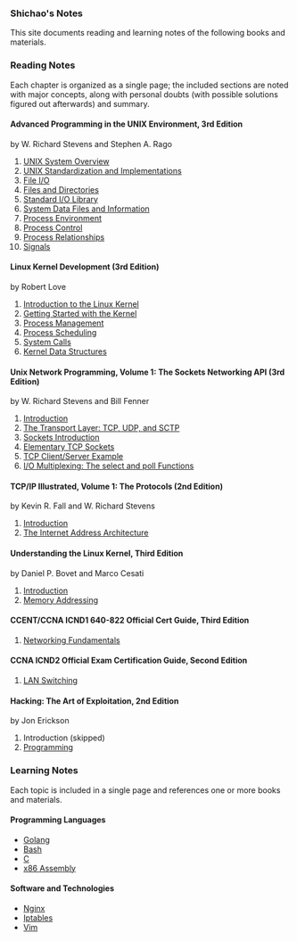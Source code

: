 ### **Shichao's Notes**

This site documents reading and learning notes of the following books and materials.

<div class="row">
  <div class="col-md-8">
    <script>
      (function() {
        var cx = '000491777875727507539:_gc3mx7cstg';
        var gcse = document.createElement('script');
        gcse.type = 'text/javascript';
        gcse.async = true;
        gcse.src = (document.location.protocol == 'https:' ? 'https:' : 'http:') +
            '//cse.google.com/cse.js?cx=' + cx;
        var s = document.getElementsByTagName('script')[0];
        s.parentNode.insertBefore(gcse, s);
      })();
    </script>
    <gcse:searchbox-only></gcse:searchbox-only>
  </div>
</div>

### Reading Notes

Each chapter is organized as a single page; the included sections are noted with major concepts, along with personal doubts (with possible solutions figured out afterwards) and summary.

#### Advanced Programming in the UNIX Environment, 3rd Edition

by W. Richard Stevens and Stephen A. Rago

1. [UNIX System Overview](apue/ch1.md)
2. [UNIX Standardization and Implementations](apue/ch2.md)
3. [File I/O](apue/ch3.md)
4. [Files and Directories](apue/ch4.md)
5. [Standard I/O Library](apue/ch5.md)
6. [System Data Files and Information](apue/ch6.md)
7. [Process Environment](apue/ch7.md)
8. [Process Control](apue/ch8.md)
9. [Process Relationships](apue/ch9.md)
10. [Signals](apue/ch10.md)

#### Linux Kernel Development (3rd Edition)

by Robert Love

1. [Introduction to the Linux Kernel](lkd/ch1.md)
2. [Getting Started with the Kernel](lkd/ch2.md)
3. [Process Management](lkd/ch3.md)
4. [Process Scheduling](lkd/ch4.md)
5. [System Calls](lkd/ch5.md)
5. [Kernel Data Structures](lkd/ch6.md)

#### Unix Network Programming, Volume 1: The Sockets Networking API (3rd Edition)

by W. Richard Stevens and Bill Fenner

1. [Introduction](unp/ch1.md)
2. [The Transport Layer: TCP, UDP, and SCTP](unp/ch2.md)
3. [Sockets Introduction](unp/ch3.md)
4. [Elementary TCP Sockets](unp/ch4.md)
5. [TCP Client/Server Example](unp/ch5.md)
6. [I/O Multiplexing: The select and poll Functions](unp/ch6.md)

#### TCP/IP Illustrated, Volume 1: The Protocols (2nd Edition)

by Kevin R. Fall and W. Richard Stevens

1. [Introduction](tcpv1/ch1.md)
2. [The Internet Address Architecture](tcpv1/ch2.md)

#### Understanding the Linux Kernel, Third Edition

by Daniel P. Bovet and Marco Cesati

1. [Introduction](utlk/ch1.md)
2. [Memory Addressing](utlk/ch2.md)

#### CCENT/CCNA ICND1 640-822 Official Cert Guide, Third Edition

1. [Networking Fundamentals](icnd1/part1.md)

#### CCNA ICND2 Official Exam Certification Guide, Second Edition

1. [LAN Switching](icnd2/part1.md)

#### Hacking: The Art of Exploitation, 2nd Edition

by Jon Erickson

1. Introduction (skipped)
2. [Programming](htae/index.md)

### Learning Notes

Each topic is included in a single page and references one or more books and materials.

#### Programming Languages

* [Golang](golang/index.md)
* [Bash](bash/index.md)
* [C](c/index.md)
* [x86 Assembly](asm/index.md)

#### Software and Technologies

* [Nginx](nginx/index.md)
* [Iptables](iptables/index.md)
* [Vim](vim/index.md)
